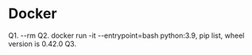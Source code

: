 # Docker

Q1. --rm
Q2. docker run -it --entrypoint=bash python:3.9, pip list, wheel version is 0.42.0
Q3. 
